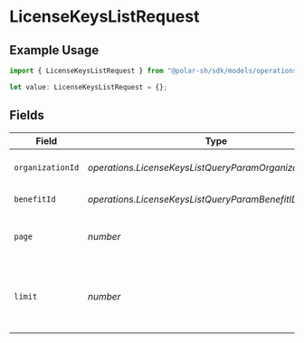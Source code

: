 # LicenseKeysListRequest

## Example Usage

```typescript
import { LicenseKeysListRequest } from "@polar-sh/sdk/models/operations";

let value: LicenseKeysListRequest = {};
```

## Fields

| Field                                                      | Type                                                       | Required                                                   | Description                                                |
| ---------------------------------------------------------- | ---------------------------------------------------------- | ---------------------------------------------------------- | ---------------------------------------------------------- |
| `organizationId`                                           | *operations.LicenseKeysListQueryParamOrganizationIDFilter* | :heavy_minus_sign:                                         | Filter by organization ID.                                 |
| `benefitId`                                                | *operations.LicenseKeysListQueryParamBenefitIDFilter*      | :heavy_minus_sign:                                         | Filter by benefit ID.                                      |
| `page`                                                     | *number*                                                   | :heavy_minus_sign:                                         | Page number, defaults to 1.                                |
| `limit`                                                    | *number*                                                   | :heavy_minus_sign:                                         | Size of a page, defaults to 10. Maximum is 100.            |
